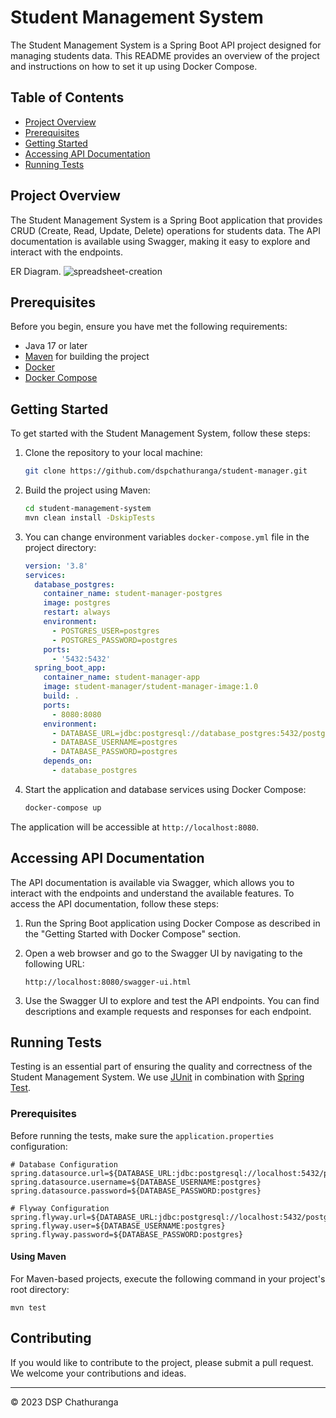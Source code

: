 # Student Management System

The Student Management System is a Spring Boot API project designed for managing students data. This README provides an overview of the project and instructions on how to set it up using Docker Compose.

## Table of Contents
- [Project Overview](#project-overview)
- [Prerequisites](#prerequisites)
- [Getting Started](#getting-started)
- [Accessing API Documentation](#accessing-api-documentation)
- [Running Tests](#running-tests)

## Project Overview

The Student Management System is a Spring Boot application that provides CRUD (Create, Read, Update, Delete) operations for students data. The API documentation is available using Swagger, making it easy to explore and interact with the endpoints.

ER Diagram.
![spreadsheet-creation](https://user-images.githubusercontent.com/24537737/91602875-a8ccb200-e989-11ea-905d-309463042d72.PNG)

## Prerequisites

Before you begin, ensure you have met the following requirements:

- Java 17 or later
- [Maven](https://maven.apache.org/install.html) for building the project
- [Docker](https://docs.docker.com/get-docker/)
- [Docker Compose](https://docs.docker.com/compose/install/)

## Getting Started

To get started with the Student Management System, follow these steps:

1. Clone the repository to your local machine:

    ```sh
    git clone https://github.com/dspchathuranga/student-manager.git
    ```

2. Build the project using Maven:

    ```sh
    cd student-management-system
    mvn clean install -DskipTests
    ```

3. You can change environment variables `docker-compose.yml` file in the project directory:

    ```yaml
    version: '3.8'
    services:
      database_postgres:
        container_name: student-manager-postgres
        image: postgres
        restart: always
        environment:
          - POSTGRES_USER=postgres
          - POSTGRES_PASSWORD=postgres
        ports:
          - '5432:5432'
      spring_boot_app:
        container_name: student-manager-app
        image: student-manager/student-manager-image:1.0
        build: .
        ports:
          - 8080:8080
        environment:
          - DATABASE_URL=jdbc:postgresql://database_postgres:5432/postgres
          - DATABASE_USERNAME=postgres
          - DATABASE_PASSWORD=postgres
        depends_on:
          - database_postgres
    ```

4. Start the application and database services using Docker Compose:

    ```sh
    docker-compose up
    ```

The application will be accessible at `http://localhost:8080`.

## Accessing API Documentation

The API documentation is available via Swagger, which allows you to interact with the endpoints and understand the available features. To access the API documentation, follow these steps:

1. Run the Spring Boot application using Docker Compose as described in the "Getting Started with Docker Compose" section.

2. Open a web browser and go to the Swagger UI by navigating to the following URL:

    ```
    http://localhost:8080/swagger-ui.html
    ```

3. Use the Swagger UI to explore and test the API endpoints. You can find descriptions and example requests and responses for each endpoint.

## Running Tests

Testing is an essential part of ensuring the quality and correctness of the Student Management System. We use [JUnit](https://junit.org/junit5/) in combination with [Spring Test](https://spring.io/guides/gs/testing/).

### Prerequisites

Before running the tests, make sure the `application.properties` configuration:

```properties
# Database Configuration
spring.datasource.url=${DATABASE_URL:jdbc:postgresql://localhost:5432/postgres}
spring.datasource.username=${DATABASE_USERNAME:postgres}
spring.datasource.password=${DATABASE_PASSWORD:postgres}

# Flyway Configuration
spring.flyway.url=${DATABASE_URL:jdbc:postgresql://localhost:5432/postgres}
spring.flyway.user=${DATABASE_USERNAME:postgres}
spring.flyway.password=${DATABASE_PASSWORD:postgres}
```

#### Using Maven

For Maven-based projects, execute the following command in your project's root directory:

```shell
mvn test
```

## Contributing

If you would like to contribute to the project, please submit a pull request. We welcome your contributions and ideas.

---

© 2023 DSP Chathuranga
